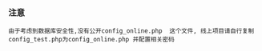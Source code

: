 ### 注意
    由于考虑到数据库安全性,没有公开config_online.php  这个文件, 线上项目请自行复制config_test.php为config_online.php 并配置相关密码
 
    

